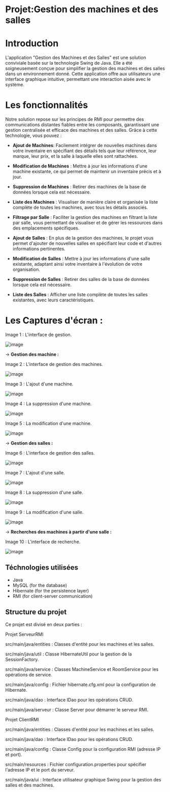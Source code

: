 # Projet:Gestion des machines et des salles

# Introduction
L'application "Gestion des Machines et des Salles" est une solution conviviale basée sur la technologie Swing de Java. Elle a été soigneusement conçue pour simplifier la gestion des machines et des salles dans un environnement donné. Cette application offre aux utilisateurs une interface graphique intuitive, permettant une interaction aisée avec le système.

# Les fonctionnalités
Notre solution repose sur les principes de RMI pour permettre des communications distantes fiables entre les composants, garantissant une gestion centralisée et efficace des machines et des salles. Grâce à cette technologie, vous pouvez :
- **Ajout de Machines**: Facilement intégrer de nouvelles machines dans votre inventaire en spécifiant des détails tels que leur référence, leur marque, leur prix, et la salle à laquelle elles sont rattachées.

- **Modification de Machines** : Mettre à jour les informations d'une machine existante, ce qui permet de maintenir un inventaire précis et à jour.

- **Suppression de Machines** : Retirer des machines de la base de données lorsque cela est nécessaire.

- **Liste des Machines** : Visualiser de manière claire et organisée la liste complète de toutes les machines, avec tous les détails associés.

- **Filtrage par Salle** : Faciliter la gestion des machines en filtrant la liste par salle, vous permettant de visualiser et de gérer les ressources dans des emplacements spécifiques.

- **Ajout de Salles** : En plus de la gestion des machines, le projet vous permet d'ajouter de nouvelles salles en spécifiant leur code et d'autres informations pertinentes.

- **Modification de Salles** : Mettre à jour les informations d'une salle existante, adaptant ainsi votre inventaire à l'évolution de votre organisation.

- **Suppression de Salles** : Retirer des salles de la base de données lorsque cela est nécessaire.

- **Liste des Salles** : Afficher une liste complète de toutes les salles existantes, avec leurs caractéristiques.

# Les Captures d'écran :

Image 1 : L'interface de gestion.
                    
![image](https://github.com/nainiaasmaa/TP-RMI/assets/147659638/aa6aed69-2cd0-4830-98cf-348af1239dc1)

-> **Gestion des machine :**

Image 2 : L'interface de gestion des machines. 

![image](https://github.com/nainiaasmaa/TP-RMI/assets/147659638/01ea520e-f833-404d-b857-2c9fc9825176)

Image 3 : L'ajout d'une machine.

![image](https://github.com/nainiaasmaa/TP-RMI/assets/147659638/52fe64c2-50fb-4c6a-bb20-557e8f5d8374)
                    
Image 4 : La suppression d'une machine.

![image](https://github.com/nainiaasmaa/TP-RMI/assets/147659638/6c021f25-47b8-48af-844c-0b10fc9403c8)

Image 5 : La modification d'une machine.

![image](https://github.com/nainiaasmaa/TP-RMI/assets/147659638/bcf8ec3d-5655-4987-acb0-e8b05204073b)

-> **Gestion des salles :**

Image 6 : L'interface de gestion des salles.

![image](https://github.com/nainiaasmaa/TP-RMI/assets/147659638/e1ecedee-f9e9-4887-881e-0cbe858ece6d)

Image 7 : L'ajout d'une salle.

![image](https://github.com/nainiaasmaa/TP-RMI/assets/147659638/940780ba-8e87-4575-b0bb-f791b59ce598)

Image 8 : La suppression d'une salle.

![image](https://github.com/nainiaasmaa/TP-RMI/assets/147659638/9b2a5a97-378a-4072-8ca9-5e865cfe2ac3)

Image 9 : La modification d'une salle.

![image](https://github.com/nainiaasmaa/TP-RMI/assets/147659638/ef656420-ea8d-4b45-9223-f3badb36a7f6)

-> **Recherches des machines à partir d'une salle :**

Image 10 : L'interface de recherche.

 ![image](https://github.com/nainiaasmaa/TP-RMI/assets/147659638/c73beb58-e286-45b2-b806-76aeaa2a7d16)

## Téchnologies utilisées
- Java
- MySQL (for the database)
- Hibernate (for the persistence layer)
- RMI (for client-server communication)
             
## Structure du projet
Ce projet est divisé en deux parties :

Projet ServeurRMI

src/main/java/entities : Classes d'entité pour les machines et les salles.

src/main/java/util : Classe HibernateUtil pour la gestion de la SessionFactory.

src/main/java/service : Classes MachineService et RoomService pour les opérations de service.

src/main/java/config : Fichier hibernate.cfg.xml pour la configuration de Hibernate.

src/main/java/dao : Interface IDao pour les opérations CRUD.

src/main/java/serveur : Classe Server pour démarrer le serveur RMI.

Projet ClientRMI

src/main/java/entities : Classes d'entité pour les machines et les salles.

src/main/java/dao : Interface IDao pour les opérations CRUD.

src/main/java/config : Classe Config pour la configuration RMI (adresse IP et port).

src/main/resources : Fichier configuration.properties pour spécifier l'adresse IP et le port du serveur.

src/main/java/ui : Interface utilisateur graphique Swing pour la gestion des salles et des machines.




